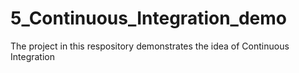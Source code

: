 # 5_Continuous_Integration_demo
The project in this respository demonstrates the idea of Continuous Integration
